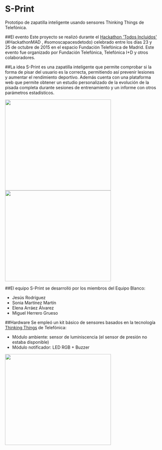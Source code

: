 # S-Print
Prototipo de zapatilla inteligente usando sensores Thinking Things de Telefónica.


##El evento 
Este proyecto se realizó durante el <a href="http://www.fundaciontelefonica.com/empleabilidad/hackathon-todos-incluidos/madrid/"> Hackathon 'Todos Incluidos' </a> (#HackathonMAD , #somoscapacesdetodo) celebrado entre los días 23 y 25 de octubre de 2015 en el espacio Fundación Telefónica de Madrid. Este evento fue organizado por Fundación Telefónica, Telefónica I+D y otros colaboradores.


##La idea
S-Print es una zapatilla inteligente que permite comprobar si la forma de pisar del usuario es la correcta, permitiendo así prevenir lesiones y aumentar el rendimiento deportivo. Además cuenta con una plataforma web que permite obtener un estudio personalizado de la evolución de la pisada completa durante sesiones de entrenamiento y un informe con otros parámetros estadísticos. 

<img src=https://github.com/eArraez/S-Print/blob/master/photos/Zapatilla.jpg width="350" height="300"/> <img src=https://github.com/eArraez/S-Print/blob/master/photos/EvaluaPisada.jpeg width="350" height="300"/>



##El equipo
S-Print se desarrolló por los miembros del Equipo Blanco:
- Jesús Rodríguez
- Sonia Martínez Martín
- Elena Arráez Álvarez
- Miguel Herrero Grueso

##Hardware
Se empleó un kit básico de sensores basados en la tecnología <a href="http://www.thinkingthings.telefonica.com">Thinking Things</a> de Telefónica:
- Módulo ambiente: sensor de luminiscencia (el sensor de presión no estaba disponible)
- Módulo notificador: LED RGB + Buzzer

<img src=https://github.com/eArraez/S-Print/blob/master/photos/ThinkingThings.JPG width="350" height="300" />


